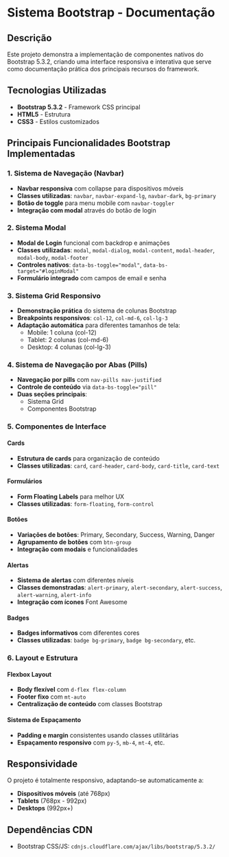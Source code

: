# Sistema Bootstrap - Documentação

## Descrição
Este projeto demonstra a implementação de componentes nativos do Bootstrap 5.3.2, criando uma interface responsiva e interativa que serve como documentação prática dos principais recursos do framework.

## Tecnologias Utilizadas
- **Bootstrap 5.3.2** - Framework CSS principal
- **HTML5** - Estrutura
- **CSS3** - Estilos customizados

## Principais Funcionalidades Bootstrap Implementadas

### 1. Sistema de Navegação (Navbar)
- **Navbar responsiva** com collapse para dispositivos móveis
- **Classes utilizadas**: `navbar`, `navbar-expand-lg`, `navbar-dark`, `bg-primary`
- **Botão de toggle** para menu mobile com `navbar-toggler`
- **Integração com modal** através do botão de login

### 2. Sistema Modal
- **Modal de Login** funcional com backdrop e animações
- **Classes utilizadas**: `modal`, `modal-dialog`, `modal-content`, `modal-header`, `modal-body`, `modal-footer`
- **Controles nativos**: `data-bs-toggle="modal"`, `data-bs-target="#loginModal"`
- **Formulário integrado** com campos de email e senha

### 3. Sistema Grid Responsivo
- **Demonstração prática** do sistema de colunas Bootstrap
- **Breakpoints responsivos**: `col-12`, `col-md-6`, `col-lg-3`
- **Adaptação automática** para diferentes tamanhos de tela:
  - Mobile: 1 coluna (col-12)
  - Tablet: 2 colunas (col-md-6) 
  - Desktop: 4 colunas (col-lg-3)

### 4. Sistema de Navegação por Abas (Pills)
- **Navegação por pills** com `nav-pills nav-justified`
- **Controle de conteúdo** via `data-bs-toggle="pill"`
- **Duas seções principais**:
  - Sistema Grid
  - Componentes Bootstrap

### 5. Componentes de Interface

#### Cards
- **Estrutura de cards** para organização de conteúdo
- **Classes utilizadas**: `card`, `card-header`, `card-body`, `card-title`, `card-text`

#### Formulários
- **Form Floating Labels** para melhor UX
- **Classes utilizadas**: `form-floating`, `form-control`

#### Botões
- **Variações de botões**: Primary, Secondary, Success, Warning, Danger
- **Agrupamento de botões** com `btn-group`
- **Integração com modais** e funcionalidades

#### Alertas
- **Sistema de alertas** com diferentes níveis
- **Classes demonstradas**: `alert-primary`, `alert-secondary`, `alert-success`, `alert-warning`, `alert-info`
- **Integração com ícones** Font Awesome

#### Badges
- **Badges informativos** com diferentes cores
- **Classes utilizadas**: `badge bg-primary`, `badge bg-secondary`, etc.

### 6. Layout e Estrutura

#### Flexbox Layout
- **Body flexível** com `d-flex flex-column`
- **Footer fixo** com `mt-auto`
- **Centralização de conteúdo** com classes Bootstrap

#### Sistema de Espaçamento
- **Padding e margin** consistentes usando classes utilitárias
- **Espaçamento responsivo** com `py-5`, `mb-4`, `mt-4`, etc.


## Responsividade
O projeto é totalmente responsivo, adaptando-se automaticamente a:
- **Dispositivos móveis** (até 768px)
- **Tablets** (768px - 992px)  
- **Desktops** (992px+)



## Dependências CDN
- Bootstrap CSS/JS: `cdnjs.cloudflare.com/ajax/libs/bootstrap/5.3.2/`


